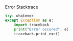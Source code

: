 Error Stacktrace

```python
try: whatever
except Exception as e:
	import traceback
	print("Error occured", e)
	traceback.print_exc()
```



